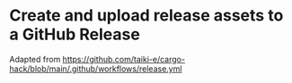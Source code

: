 # Create and upload release assets to a GitHub Release

Adapted from https://github.com/taiki-e/cargo-hack/blob/main/.github/workflows/release.yml
